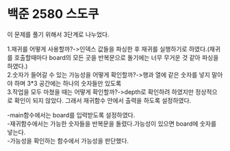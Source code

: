 # 백준 2580 스도쿠


이 문제를 풀기 위해서 3단계로 나누었다.<br>

1.재귀를 어떻게 사용할까?->인덱스 값들을 파싱한 후 재귀를 실행하기로 하였다.(재귀를 호출할때마다 board의 모든 곳을 반복문으로 돌기에는 너무 무거운 것 같아 파싱을 하였다.)<br>
2.숫자가 들어갈 수 있는 가능성을 어떻게 확인할까?->행과 열에 같은 숫자를 넣지 말아야 하며 3*3 공간에는 하나의 숫자들만 있도록<br>
3.작업을 모두 마쳤을 때는 어떻게 확인할까?->depth로 확인하려 하였지만 정상적으로 확인이 되지 않았다. 그래서 재귀함수 안에서 출력을 하도록 설정하였다.

-main함수에서는 board를 입력받도록 설정하였다.<br>
-재귀함수에서는 가능한 숫자들을 반복문을 돌렸다.가능성이 있으면 board에 숫자를 넣는다.<br>
-가능성을 확인하는 함수에서 가능성을 판단했다.<br>

